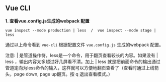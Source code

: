 ## Vue CLI

**1. 查看vue.config.js生成的webpack 配置**

```
vue inspect --mode production | less  /  vue inspect --mode stage | less 
```

通过以上命令看到 `vue-cli` 根据配置文件 `vue.config.js` 生成的webpack 配置。 

注意: | 是管道操作符，less是一个命令，用于翻页查看较长的内容。如果没有 | less ，输出内容太多超过好几屏看不清。加上 | less 就是把前面命令的输出通过管道定向为less命令的输入，这样就可以方便地翻页查看了（查看时通过上线箭头，page down, page up翻页。按 q 退出查看模式。）